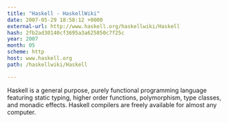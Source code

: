```yaml
---
title: "Haskell - HaskellWiki"
date: 2007-05-29 18:58:12 +0000
external-url: http://www.haskell.org/haskellwiki/Haskell
hash: 2fb2ad30140cf3695a3a625850c7f25c
year: 2007
month: 05
scheme: http
host: www.haskell.org
path: /haskellwiki/Haskell

---
```


Haskell is a general purpose, purely functional programming language featuring static typing, higher order functions, polymorphism, type classes, and monadic effects. Haskell compilers are freely available for almost any computer.
